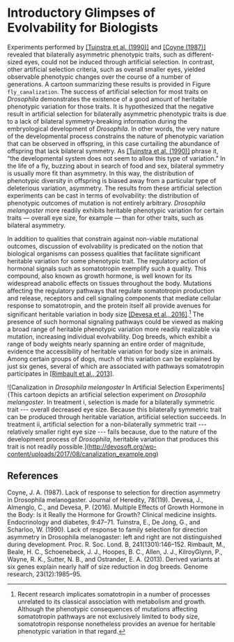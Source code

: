 Introductory Glimpses of Evolvability for Biologists
====================================================

Experiments performed by [[Tuinstra et al. (1990)]](#Tuinstra1990LackDevelopment) and [[Coyne (1987)]](#Coyne1987LackMelanogaster) revealed that bilaterally asymmetric phenotypic traits, such as different-sized eyes, could not be induced through artificial selection.
In contrast, other artificial selection criteria, such as overall smaller eyes, yielded observable phenotypic changes over the course of a number of generations.
A cartoon summarizing these results is provided in Figure `fly_canalization`.
The success of artificial selection for most traits on *Drosophila* demonstrates the existence of a good amount of heritable phenotypic variation for those traits.
It is hypothesized that the negative result in artificial selection for bilaterally asymmetric phenotypic traits is due to a lack of bilateral symmetry-breaking information during the embryological development of *Drosophila*.
In other words, the very nature of the developmental process constrains the nature of phenotypic variation that can be observed in offspring, in this case curtailing the abundance of offspring that lack bilateral symmetry.
As [[Tuinstra et al. (1990)]](#Tuinstra1990LackDevelopment) phrase it, “the developmental system does not seem to allow this type of variation.”
In the life of a fly, buzzing about in search of food and sex, bilateral symmetry is usually more fit than asymmetry.
In this way, the distribution of phenotypic diversity in offspring is biased away from a particular type of deleterious variation, asymmetry.
The results from these artificial selection experiments can be cast in terms of evolvability: the distribution of phenotypic outcomes of mutation is not entirely arbitrary.
*Drosophila melangoster* more readily exhibits heritable phenotypic variation for certain traits — overall eye size, for example — than for other traits, such as bilateral asymmetry.

In addition to qualities that constrain against non-viable mutational outcomes, discussion of evolvability is predicated on the notion that biological organisms can possess qualities that facilitate significant heritable variation for some phenotypic trait.
The regulatory action of hormonal signals such as somatotropin exemplify such a quality.
This compound, also known as growth hormone, is well known for its widespread anabolic effects on tissues throughout the body.
Mutations affecting the regulatory pathways that regulate somatotropin production and release, receptors and cell signaling components that mediate cellular response to somatotropin, and the protein itself all provide avenues for significant heritable variation in body size [[Devesa et al., 2016]](#Devesa2016MultipleGrowth).[^1] The presence of such hormonal signaling pathways could be viewed as making a broad range of heritable phenotypic variation more readily realizable via mutation, increasing individual evolvability.
Dog breeds, which exhibit a range of body weights nearly spanning an entire order of magnitude, evidence the accessibility of heritable variation for body size in animals.
Among certain groups of dogs, much of this variation can be explained by just six genes, several of which are associated with pathways somatotropin participates in [[Rimbault et al., 2013]](#Rimbault2013DerivedBreeds).

![Canalization in *Drosophila melangoster* In Artificial Selection Experiments]{This cartoon depicts an artificial selection experiment on *Drosophila melangoster*. In treatment i, selection is made for a bilaterally symmetric trait --- overall decreased eye size. Because this bilaterally symmetric trait can be produced through heritable variation, artificial selection succeeds. In treatment ii, artificial selection for a non-bilaterally symmetric trait --- relatively smaller right eye size --- fails because, due to the nature of the development process of *Drosophila*, heritable variation that produces this trait is not readily possible.](http://devosoft.org/wp-content/uploads/2017/08/canalization_example.png)

[^1]: Recent research implicates somatotropin in a number of processes unrelated to its classical association with metabolism and growth.
Although the phenotypic consequences of mutations affecting somatotropin pathways are not exclusively limited to body size, somatotropin response nonetheless provides an avenue for heritable phenotypic variation in that regard.

References
----------
<a name="Coyne1987LackMelanogaster">
Coyne, J. A. (1987). Lack of response to selection for direction asymmetry in Drosophila melanogaster. Journal of Heredity, 78(119).
</a>

<a name="Devesa2016MultipleGrowth">
Devesa, J., Almenglo, C., and Devesa, P. (2016). Multiple Effects of Growth Hormone in the Body: Is it Really the Hormone for Growth? Clinical medicine insights. Endocrinology and diabetes, 9:47–71.
</a>

<a name="Tuinstra1990LackDevelopment">
Tuinstra, E., De Jong, G., and Scharloo, W. (1990). Lack of response to family selection for direction asymmetry in Drosophila melanogaster: left and right are not distinguished during development. Proc. R. Soc. Lond. B, 241(1301):146–152.
</a>

<a name="Rimbault2013DerivedBreeds">
Rimbault, M., Beale, H. C., Schoenebeck, J. J., Hoopes, B. C., Allen, J. J., KilroyGlynn, P., Wayne, R. K., Sutter, N. B., and Ostrander, E. A. (2013). Derived variants at six genes explain nearly half of size reduction in dog breeds. Genome research, 23(12):1985–95.
</a>
